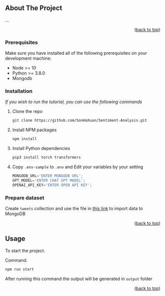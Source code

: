 <!-- ABOUT THE PROJECT -->
## About The Project
...
<p align="right">(<a href="#top">back to top</a>)</p>

### Prerequisites

Make sure you have installed all of the following prerequisites on your development machine:
* Node >= 10
* Python >= 3.8.0
* Mongodb
### Installation

_If you wish to run the tutorial, you can use the following commands_

1. Clone the repo
   ```sh
   git clone https://github.com/SonHaXuan/Sentiment-Analysis.git
   ```
3. Install NPM packages
   ```sh
   npm install
4. Install Python dependencies
   ```sh
   pip3 install torch transformers
   ```
   
5. Copy `.env-sample` to `.env` and Edit your variables by your setting
   ```js
   MONGODB_URL='ENTER MONGODB URL';
   GPT_MODEL='ENTER CHAT GPT MODEL';
   OPENAI_API_KEY='ENTER OPEN API KEY';
   ```
### Prepare dataset
Create `tweets` collection and use the file in <a href="https://drive.google.com/file/d/1yIGlgdbvqH9_KLafd1S0bS1RdAR0KhZe/view" target="_blank">this link</a> to import data to MongoDB

<p align="right">(<a href="#top">back to top</a>)</p>


## Usage

To start the project.

Command:

```sh
npm run start
```
After running this command the output will be generated in `output` folder

<p align="right">(<a href="#top">back to top</a>)</p>
